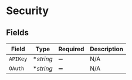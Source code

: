 # Security


## Fields

| Field              | Type               | Required           | Description        |
| ------------------ | ------------------ | ------------------ | ------------------ |
| `APIKey`           | **string*          | :heavy_minus_sign: | N/A                |
| `OAuth`            | **string*          | :heavy_minus_sign: | N/A                |